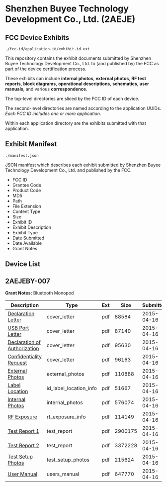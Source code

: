 # Shenzhen Buyee Technology Development Co., Ltd. (2AEJE)
## FCC Device Exhibits

```
./fcc-id/application-id/exhibit-id.ext
```

This repository contains the exhibit documents submitted by Shenzhen Buyee Technology Development Co., Ltd. to (and published by) the FCC as part of the device certification process.

These exhibits can include **internal photos**, **external photos**, **RF test reports**, **block diagrams**, **operational descriptions**, **schematics**, **user manuals**, and various **correspondence**.

The top-level directories are sliced by the FCC ID of each device.

The second-level directories are named according to the application UUIDs. *Each FCC ID includes one or more application.*

Within each application directory are the exhibits submitted with that application. 

## Exhibit Manifest

```
./manifest.json
```

JSON manifest which describes each exhibit submitted by Shenzhen Buyee Technology Development Co., Ltd. and published by the FCC.

- FCC ID
- Grantee Code
- Product Code
- MD5
- Path
- File Extension
- Content Type
- Size
- Exhibit ID
- Exhibit Description
- Exhibit Type
- Date Submitted
- Date Available
- Grant Notes

## Device List
## 2AEJEBY-007
**Grant Notes:** Bluetooth Monopod

| Description | Type | Ext | Size | Submitted | Available |
| ----------- | ---- | --- | ---- | --------- | --------- |
| [Declaration Letter](2AEJEBY-007/3636a69b71ec5e32288850116c043111/2587177.pdf) | cover_letter | pdf | 88584 | 2015-04-16 | 2015-04-16 |
| [USB Port Letter](2AEJEBY-007/3636a69b71ec5e32288850116c043111/2587178.pdf) | cover_letter | pdf | 87140 | 2015-04-16 | 2015-04-16 |
| [Declaration of Authorization](2AEJEBY-007/3636a69b71ec5e32288850116c043111/2587183.pdf) | cover_letter | pdf | 95630 | 2015-04-16 | 2015-04-16 |
| [Confidentiality Request](2AEJEBY-007/3636a69b71ec5e32288850116c043111/2587184.pdf) | cover_letter | pdf | 96163 | 2015-04-16 | 2015-04-16 |
| [External Photos](2AEJEBY-007/3636a69b71ec5e32288850116c043111/2587176.pdf) | external_photos | pdf | 110888 | 2015-04-16 | 2015-04-16 |
| [Label Location](2AEJEBY-007/3636a69b71ec5e32288850116c043111/2587180.pdf) | id_label_location_info | pdf | 51667 | 2015-04-16 | 2015-04-16 |
| [Internal Photos](2AEJEBY-007/3636a69b71ec5e32288850116c043111/2587179.pdf) | internal_photos | pdf | 576074 | 2015-04-16 | 2015-04-16 |
| [RF Exposure](2AEJEBY-007/3636a69b71ec5e32288850116c043111/2587175.pdf) | rf_exposure_info | pdf | 114149 | 2015-04-16 | 2015-04-16 |
| [Test Report 1](2AEJEBY-007/3636a69b71ec5e32288850116c043111/2587173.pdf) | test_report | pdf | 2900175 | 2015-04-16 | 2015-04-16 |
| [Test Report 2](2AEJEBY-007/3636a69b71ec5e32288850116c043111/2587174.pdf) | test_report | pdf | 3372228 | 2015-04-16 | 2015-04-16 |
| [Test Setup Photos](2AEJEBY-007/3636a69b71ec5e32288850116c043111/2587181.pdf) | test_setup_photos | pdf | 215624 | 2015-04-16 | 2015-04-16 |
| [User Manual](2AEJEBY-007/3636a69b71ec5e32288850116c043111/2587182.pdf) | users_manual | pdf | 647770 | 2015-04-16 | 2015-04-16 |
